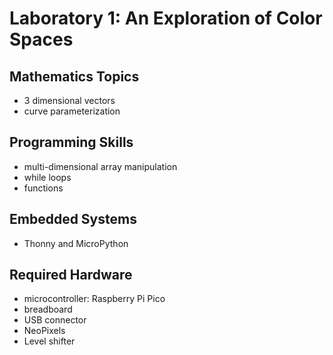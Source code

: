 # Laboratory 1: An Exploration of Color Spaces

## Mathematics Topics 

- 3 dimensional vectors
- curve parameterization

## Programming Skills

- multi-dimensional array manipulation
- while loops
- functions

## Embedded Systems 

- Thonny and MicroPython

## Required Hardware

- microcontroller: Raspberry Pi Pico
- breadboard
- USB connector
- NeoPixels
- Level shifter